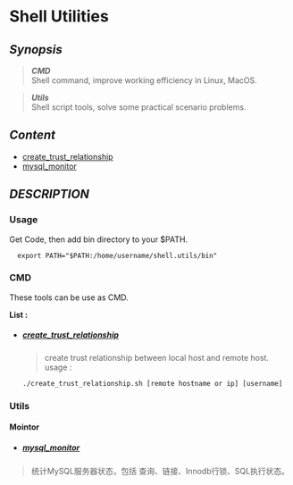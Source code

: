 
# Shell Utilities

## *Synopsis*

> ***CMD***  
Shell command, improve working efficiency in Linux, MacOS.  

> ***Utils***  
Shell script tools, solve some practical scenario problems.

## *Content*
- [create_trust_relationship](#create_trust_relationship)  
- [mysql_monitor](#mysql_monitor)

## *DESCRIPTION*

### Usage 
Get Code, then add bin directory to your $PATH. 
```shell
  export PATH="$PATH:/home/username/shell.utils/bin"
```

### CMD
These tools can be use as CMD.  

**List :**
- ##### [create_trust_relationship](cmd/create_trust_relationship.sh) 
  > create trust relationship between local host and remote host.
  > usage :
  ```shell
  ./create_trust_relationship.sh [remote hostname or ip] [username]
  ```

### Utils
#### Mointor
- ##### [mysql_monitor](tools/sys_monitor/mysql_monitor/README.md) 
> 统计MySQL服务器状态，包括 查询、链接、Innodb行锁、SQL执行状态。


